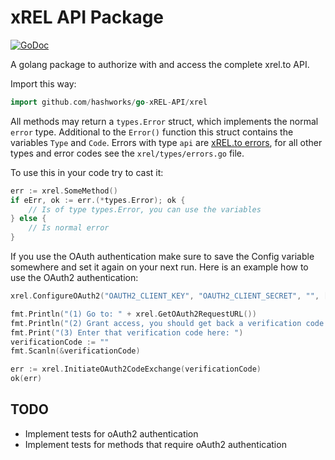 # xREL API Package

[![GoDoc](https://godoc.org/github.com/hashworks/go-xREL-API/xrel?status.svg)](https://godoc.org/github.com/hashworks/go-xREL-API/xrel)

A golang package to authorize with and access the complete xrel.to API.

Import this way:
```go
import github.com/hashworks/go-xREL-API/xrel
```

All methods may return a `types.Error` struct, which implements the normal `error` type.
Additional to the `Error()` function this struct contains the variables `Type` and `Code`.
Errors with type `api` are [xREL.to errors](https://www.xrel.to/wiki/6435/api-errors.html), for all other
types and error codes see the `xrel/types/errors.go` file.

To use this in your code try to cast it:
```go
err := xrel.SomeMethod()
if eErr, ok := err.(*types.Error); ok {
	// Is of type types.Error, you can use the variables
} else {
	// Is normal error
}
```

If you use the OAuth authentication make sure to save the Config variable somewhere and set it again on your next run.
Here is an example how to use the OAuth2 authentication:

```go
xrel.ConfigureOAuth2("OAUTH2_CLIENT_KEY", "OAUTH2_CLIENT_SECRET", "", []string{"viewnfo", "addproof"})

fmt.Println("(1) Go to: " + xrel.GetOAuth2RequestURL())
fmt.Println("(2) Grant access, you should get back a verification code.")
fmt.Print("(3) Enter that verification code here: ")
verificationCode := ""
fmt.Scanln(&verificationCode)

err := xrel.InitiateOAuth2CodeExchange(verificationCode)
ok(err)

```

## TODO
* Implement tests for oAuth2 authentication
* Implement tests for methods that require oAuth2 authentication